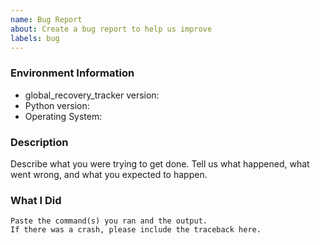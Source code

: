 ```yaml
---
name: Bug Report
about: Create a bug report to help us improve
labels: bug
---
```


<!-- Please search existing issues to avoid creating duplicates. -->

### Environment Information

-   global_recovery_tracker version:
-   Python version:
-   Operating System:

### Description

Describe what you were trying to get done.
Tell us what happened, what went wrong, and what you expected to happen.

### What I Did

```
Paste the command(s) you ran and the output.
If there was a crash, please include the traceback here.
```

